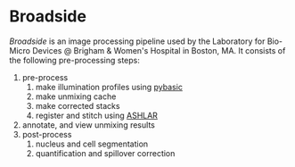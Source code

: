 # Broadside

*Broadside* is an image processing pipeline used by the Laboratory for Bio-Micro Devices @ Brigham & Women's Hospital in Boston, MA. It consists of the following pre-processing steps:

1. pre-process
   1. make illumination profiles using [pybasic](https://github.com/biomicrodev/pybasic)
   2. make unmixing cache
   3. make corrected stacks
   4. register and stitch using [ASHLAR](https://github.com/labsyspharm/ashlar)
2. annotate, and view unmixing results
3. post-process
   1. nucleus and cell segmentation
   2. quantification and spillover correction
